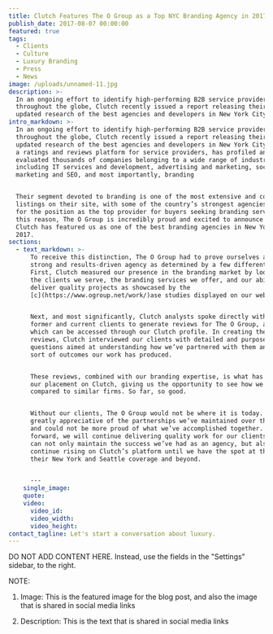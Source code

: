 ```yaml
---
title: Clutch Features The O Group as a Top NYC Branding Agency in 2017
publish_date: 2017-08-07 00:00:00
featured: true
tags:
  - Clients
  - Culture
  - Luxury Branding
  - Press
  - News
image: /uploads/unnamed-11.jpg
description: >-
  In an ongoing effort to identify high-performing B2B service providers
  throughout the globe, Clutch recently issued a report releasing their most
  updated research of the best agencies and developers in New York City.
intro_markdown: >-
  In an ongoing effort to identify high-performing B2B service providers
  throughout the globe, Clutch recently issued a report releasing their most
  updated research of the best agencies and developers in New York City. Clutch,
  a ratings and reviews platform for service providers, has profiled and
  evaluated thousands of companies belonging to a wide range of industries,
  including IT services and development, advertising and marketing, social media
  marketing and SEO, and most importantly, branding


  Their segment devoted to branding is one of the most extensive and competitive
  listings on their site, with some of the country’s strongest agencies vying
  for the position as the top provider for buyers seeking branding services. For
  this reason, The O Group is incredibly proud and excited to announce that
  Clutch has featured us as one of the best branding agencies in New York in
  2017.
sections:
  - text_markdown: >-
      To receive this distinction, The O Group had to prove ourselves as a
      strong and results-driven agency as determined by a few different factors.
      First, Clutch measured our presence in the branding market by looking at
      the clients we serve, the branding services we offer, and our ability to
      deliver quality projects as showcased by the
      [c](https://www.ogroup.net/work/)ase studies displayed on our website.


      Next, and most significantly, Clutch analysts spoke directly with our
      former and current clients to generate reviews for The O Group, all of
      which can be accessed through our Clutch profile. In creating these
      reviews, Clutch interviewed our clients with detailed and purposeful
      questions aimed at understanding how we’ve partnered with them and what
      sort of outcomes our work has produced.


      These reviews, combined with our branding expertise, is what has led to
      our placement on Clutch, giving us the opportunity to see how we rank
      compared to similar firms. So far, so good.


      Without our clients, The O Group would not be where it is today. We are
      greatly appreciative of the partnerships we’ve maintained over the years
      and could not be more proud of what we’ve accomplished together. Moving
      forward, we will continue delivering quality work for our clients so we
      can not only maintain the success we’ve had as an agency, but also
      continue rising on Clutch’s platform until we have the spot at the top of
      their New York and Seattle coverage and beyond.


      ---
    single_image:
    quote:
    video:
      video_id:
      video_width:
      video_height:
contact_tagline: Let's start a conversation about luxury.
---
```


DO NOT ADD CONTENT HERE. Instead, use the fields in the "Settings" sidebar, to the right.

NOTE:

1. Image: This is the featured image for the blog post, and also the image that is shared in social media links

2. Description: This is the text that is shared in social media links